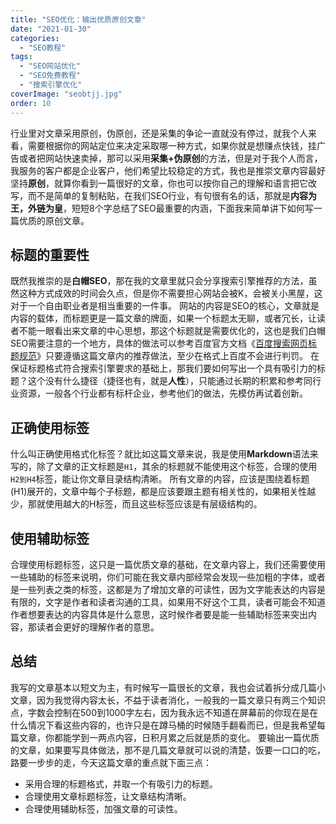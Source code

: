 ```yaml
---
title: "SEO优化：输出优质原创文章"
date: "2021-01-30"
categories: 
  - "SEO教程"
tags: 
  - "SEO网站优化"
  - "SEO免费教程"
  - "搜索引擎优化"
coverImage: "seobtjj.jpg"
order: 10
---
```


行业里对文章采用原创，伪原创，还是采集的争论一直就没有停过，就我个人来看，需要根据你的网站定位来决定采取哪一种方式，如果你就是想赚点快钱，挂广告或者把网站快速卖掉，那可以采用**采集+伪原创**的方法，但是对于我个人而言，我服务的客户都是企业客户，他们希望比较稳定的方式，我也是推崇文章内容最好坚持**原创**，就算你看到一篇很好的文章，你也可以按你自己的理解和语言把它改写，而不是简单的复制粘贴，在我们SEO行业，有句很有名的话，那就是**内容为王，外链为皇**，短短8个字总结了SEO最重要的内涵，下面我来简单讲下如何写一篇优质的原创文章。

## 标题的重要性

既然我推崇的是**白帽SEO**，那在我的文章里就只会分享搜索引擎推荐的方法，虽然这种方式成效的时间会久点，但是你不需要担心网站会被K，会被关小黑屋，这对于一个自由职业者是相当重要的一件事。 网站的内容是SEO的核心，文章就是内容的载体，而标题更是一篇文章的牌面，如果一个标题太无聊，或者冗长，让读者不能一眼看出来文章的中心思想，那这个标题就是需要优化的，这也是我们白帽SEO需要注意的一个地方，具体的做法可以参考百度官方文档《[百度搜索网页标题规范](https://ziyuan.baidu.com/college/articleinfo?id=2726)》只要遵循这篇文章内的推荐做法，至少在格式上百度不会进行判罚。 在保证标题格式符合搜索引擎要求的基础上，那我们要如何写出一个具有吸引力的标题？这个没有什么捷径（捷径也有，就是**人性**），只能通过长期的积累和参考同行业资源，一般各个行业都有标杆企业，参考他们的做法，先模仿再试着创新。

## 正确使用标签

什么叫正确使用格式化标签？就比如这篇文章来说，我是使用**Markdown**语法来写的，除了文章的正文标题是`H1`，其余的标题就不能使用这个标签，合理的使用`H2到H4`标签，能让你文章目录结构清晰。 所有文章的内容，应该是围绕着标题(H1)展开的，文章中每个子标题，都是应该要跟主题有相关性的，如果相关性越少，那就使用越大的H标签，而且这些标签应该是有层级结构的。

## 使用辅助标签

合理使用标题标签，这只是一篇优质文章的基础，在文章内容上，我们还需要使用一些辅助的标签来说明，你们可能在我文章内部经常会发现一些加粗的字体，或者是一些列表之类的标签，这都是为了增加文章的可读性，因为文字能表达的内容是有限的，文字是作者和读者沟通的工具，如果用不好这个工具，读者可能会不知道作者想要表达的内容具体是什么意思，这时候作者要是能一些辅助标签来突出内容，那读者会更好的理解作者的意思。

## 总结

我写的文章基本以短文为主，有时候写一篇很长的文章，我也会试着拆分成几篇小文章，因为我觉得内容太长，不益于读者消化，一般我的一篇文章只有两三个知识点，字数会控制在500到1000字左右，因为我永远不知道在屏幕前的你现在是在什么情况下看这些内容的，也许只是在蹲马桶的时候随手翻看而已，但是我希望每篇文章，你都能学到一两点内容，日积月累之后就是质的变化。 要输出一篇优质的文章，如果要写具体做法，那不是几篇文章就可以说的清楚，饭要一口口的吃，路要一步步的走，今天这篇文章的重点就下面三点：

- 采用合理的标题格式，并取一个有吸引力的标题。
- 合理使用文章标题标签，让文章结构清晰。
- 合理使用辅助标签，加强文章的可读性。
